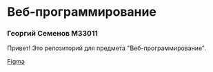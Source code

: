 # Веб-программирование
### Георгий Семенов M33011
Привет! Это репозиторий для предмета "Веб-программирование".

[Figma](https://www.figma.com/file/l2gyMGBavD8VQiXsfFbVEH/Untitled?node-id=0%3A1)